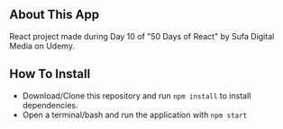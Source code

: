 ## About This App
React project made during Day 10 of "50 Days of React" by Sufa Digital Media on Udemy.

## How To Install
- Download/Clone this repository and run `npm install` to install dependencies.
- Open a terminal/bash and run the application with `npm start`
